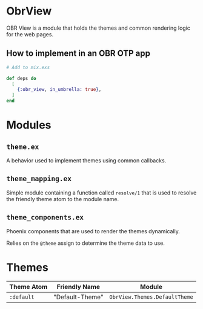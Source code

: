 # ObrView

OBR View is a module that holds the themes and common rendering logic for the web pages.

## How to implement in an OBR OTP app

```elixir
# Add to mix.exs

def deps do
  [
    {:obr_view, in_umbrella: true},
  ]
end
```


# Modules

## `theme.ex`
A behavior used to implement themes using common callbacks.


## `theme_mapping.ex`
Simple module containing a function called `resolve/1` that is used to resolve the friendly theme atom to the module name.


## `theme_components.ex`
Phoenix components that are used to render the themes dynamically.

Relies on the `@theme` assign to determine the theme data to use.


# Themes

| Theme Atom | Friendly Name   | Module                        |
| ---------- | --------------- | ----------------------------- |
| `:default` | "Default-Theme" | `ObrView.Themes.DefaultTheme` |


